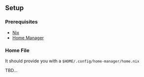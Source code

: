 
## Setup

### Prerequisites

- [Nix](https://nixos.org/download.html)
- [Home Manager](https://nix-community.github.io/home-manager/index.xhtml#sec-install-standalone)

### Home File

It should provide you with a `$HOME/.config/home-manager/home.nix` 

TBD...
